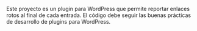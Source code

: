 <!-- Use this file to provide workspace-specific custom instructions to Copilot. For more detalles, visita https://code.visualstudio.com/docs/copilot/copilot-customization#_use-a-githubcopilotinstructionsmd-file -->
Este proyecto es un plugin para WordPress que permite reportar enlaces rotos al final de cada entrada. El código debe seguir las buenas prácticas de desarrollo de plugins para WordPress.
